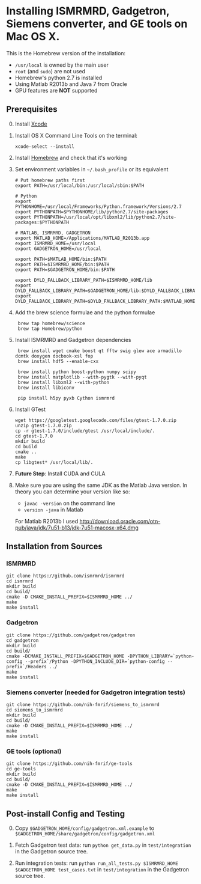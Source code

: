# Installing ISMRMRD, Gadgetron, Siemens converter, and GE tools on Mac OS X.

This is the Homebrew version of the installation:

- `/usr/local` is owned by the main user
- `root` (and `sudo`) are not used
- Homebrew's python 2.7 is installed
- Using Matlab R2013b and Java 7 from Oracle
- GPU features are **NOT** supported

## Prerequisites

0.  Install [Xcode](https://developer.apple.com/xcode/downloads/)
0.  Install OS X Command Line Tools on the terminal:
    
    ```xcode-select --install```

0. Install [Homebrew](http://brew.sh/) and check that it's working
0. Set environment variables in `~/.bash_profile` or its equivalent

    ```
    # Put homebrew paths first
    export PATH=/usr/local/bin:/usr/local/sbin:$PATH

    # Python
    export PYTHONHOME=/usr/local/Frameworks/Python.framework/Versions/2.7
    export PYTHONPATH=$PYTHONHOME/lib/python2.7/site-packages
    export PYTHONPATH=/usr/local/opt/libxml2/lib/python2.7/site-packages:$PYTHONPATH

    # MATLAB, ISMRMRD, GADGETRON
    export MATLAB_HOME=/Applications/MATLAB_R2013b.app
    export ISMRMRD_HOME=/usr/local
    export GADGETRON_HOME=/usr/local

    export PATH=$MATLAB_HOME/bin:$PATH
    export PATH=$ISMRMRD_HOME/bin:$PATH
    export PATH=$GADGETRON_HOME/bin:$PATH

    export DYLD_FALLBACK_LIBRARY_PATH=$ISMRMRD_HOME/lib
    export DYLD_FALLBACK_LIBRARY_PATH=$GADGETRON_HOME/lib:$DYLD_FALLBACK_LIBRARY_PATH
    export DYLD_FALLBACK_LIBRARY_PATH=$DYLD_FALLBACK_LIBRARY_PATH:$MATLAB_HOME/bin/maci64
    ```

0. Add the brew science formulae and the python formulae

        brew tap homebrew/science
        brew tap Homebrew/python

0. Install ISMRMRD and Gadgetron dependencies

        brew install wget cmake boost qt fftw swig glew ace armadillo dcmtk doxygen docbook-xsl fop
        brew install hdf5 --enable-cxx
  
        brew install python boost-python numpy scipy
        brew install matplotlib --with-pygtk --with-pyqt
        brew install libxml2 --with-python
        brew install libiconv

        pip install h5py pyxb Cython ismrmrd

0.  Install GTest

    ```
    wget https://googletest.googlecode.com/files/gtest-1.7.0.zip
    unzip gtest-1.7.0.zip
    cp -r gtest-1.7.0/include/gtest /usr/local/include/.
    cd gtest-1.7.0
    mkdir build
    cd build
    cmake ..
    make
    cp libgtest* /usr/local/lib/.
    ```

0. **Future Step**: Install CUDA and CULA

0.  Make sure you are using the same JDK as the Matlab Java version.
    In theory you can determine your version like so:

    - `javac -version` on the command line
    - `version -java` in Matlab

    For Matlab R2013b I used http://download.oracle.com/otn-pub/java/jdk/7u51-b13/jdk-7u51-macosx-x64.dmg

## Installation from Sources

### ISMRMRD

    git clone https://github.com/ismrmrd/ismrmrd
    cd ismrmrd
    mkdir build
    cd build/
    cmake -D CMAKE_INSTALL_PREFIX=$ISMRMRD_HOME ../
    make
    make install

### Gadgetron

    git clone https://github.com/gadgetron/gadgetron
    cd gadgetron
    mkdir build
    cd build/
    cmake -DCMAKE_INSTALL_PREFIX=$GADGETRON_HOME -DPYTHON_LIBRARY=`python-config --prefix`/Python -DPYTHON_INCLUDE_DIR=`python-config --prefix`/Headers ../
    make
    make install

### Siemens converter (needed for Gadgetron integration tests)

    git clone https://github.com/nih-fmrif/siemens_to_ismrmrd
    cd siemens_to_ismrmrd
    mkdir build
    cd build/
    cmake -D CMAKE_INSTALL_PREFIX=$ISMRMRD_HOME ../
    make
    make install

### GE tools (optional)

    git clone https://github.com/nih-fmrif/ge-tools
    cd ge-tools
    mkdir build
    cd build/
    cmake -D CMAKE_INSTALL_PREFIX=$ISMRMRD_HOME ../
    make
    make install

## Post-install Config and Testing

0. Copy `$GADGETRON_HOME/config/gadgetron.xml.example` to `$GADGETRON_HOME/share/gadgetron/config/gadgetron.xml`

0. Fetch Gadgetron test data: run `python get_data.py` in `test/integration` in the Gadgetron source tree.

0. Run integration tests: run `python run_all_tests.py $ISMRMRD_HOME $GADGETRON_HOME test_cases.txt` in `test/integration` in the Gadgetron source tree.